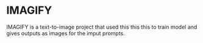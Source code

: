 # IMAGIFY
IMAGIFY is a text-to-image project that used this this this to train model and gives outputs as images for the imput prompts.
